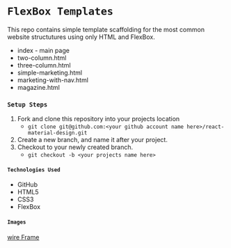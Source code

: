 # `FlexBox Templates`

This repo contains simple template scaffolding for the most common website structutures using only HTML and FlexBox.

- index - main page
- two-column.html
- three-column.html
- simple-marketing.html
- marketing-with-nav.html	
- magazine.html	

### `Setup Steps`
1. Fork and clone this repository into your projects location 
   - `git clone git@github.com:<your github account name here>/react-material-design.git`
2. Create a new branch, and name it after your project. 
2. Checkout to your newly created branch.
   - `git checkout -b <your projects name here>`


#### `Technologies Used`
- GitHub
- HTML5
- CSS3
- FlexBox

#### `Images`
[wire Frame](https://git.generalassemb.ly/hernandoit/css-layout-challenge/blob/master/bonus/css-layout-challenge-bonus.pdf)
